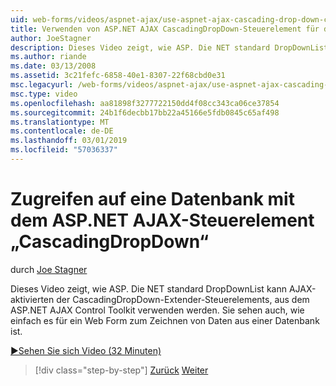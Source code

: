 ```yaml
---
uid: web-forms/videos/aspnet-ajax/use-aspnet-ajax-cascading-drop-down-control-to-access-a-database
title: Verwenden von ASP.NET AJAX CascadingDropDown-Steuerelement für den Datenbankzugriff | Microsoft-Dokumentation
author: JoeStagner
description: Dieses Video zeigt, wie ASP. Die NET standard DropDownList kann AJAX-aktivierten mithilfe der CascadingDropDown-Extender-Steuerelements, aus der ASP.NET AJAX-hinsichtlich werden...
ms.author: riande
ms.date: 03/13/2008
ms.assetid: 3c21fefc-6858-40e1-8307-22f68cbd0e31
msc.legacyurl: /web-forms/videos/aspnet-ajax/use-aspnet-ajax-cascading-drop-down-control-to-access-a-database
msc.type: video
ms.openlocfilehash: aa81898f3277722150dd4f08cc343ca06ce37854
ms.sourcegitcommit: 24b1f6decbb17bb22a45166e5fdb0845c65af498
ms.translationtype: MT
ms.contentlocale: de-DE
ms.lasthandoff: 03/01/2019
ms.locfileid: "57036337"
---
```

<a name="use-aspnet-ajax-cascading-drop-down-control-to-access-a-database"></a>Zugreifen auf eine Datenbank mit dem ASP.NET AJAX-Steuerelement „CascadingDropDown“
====================
durch [Joe Stagner](https://github.com/JoeStagner)

Dieses Video zeigt, wie ASP. Die NET standard DropDownList kann AJAX-aktivierten der CascadingDropDown-Extender-Steuerelements, aus dem ASP.NET AJAX Control Toolkit verwenden werden. Sie sehen auch, wie einfach es für ein Web Form zum Zeichnen von Daten aus einer Datenbank ist.

[&#9654;Sehen Sie sich Video (32 Minuten)](https://channel9.msdn.com/Blogs/ASP-NET-Site-Videos/use-aspnet-ajax-cascading-drop-down-control-to-access-a-database)

> [!div class="step-by-step"]
> [Zurück](two-simple-techniques-for-triggering-updates-to-update-panels.md)
> [Weiter](implement-infinite-data-patterns-in-ajax.md)
